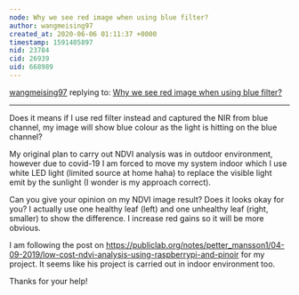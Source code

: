 ```yaml
---
node: Why we see red image when using blue filter?
author: wangmeising97
created_at: 2020-06-06 01:11:37 +0000
timestamp: 1591405897
nid: 23784
cid: 26939
uid: 668989
---
```




[wangmeising97](../profile/wangmeising97) replying to: [Why we see red image when using blue filter?](../notes/wangmeising97/06-05-2020/why-we-see-red-image-when-using-blue-filter)

----
Does it means if I use red filter instead and captured the NIR from blue channel, my image will show blue colour as the light is hitting on the blue channel?

My original plan to carry out NDVI analysis was in outdoor environment, however due to covid-19 I am forced to move my system indoor which I use white LED light (limited source at home haha) to replace the visible light emit by the sunlight (I wonder is my approach correct).

Can you give your opinion on my NDVI image result? Does it looks okay for you? I actually use one healthy leaf (left) and one unhealthy leaf (right, smaller) to show the difference. I increase red gains so it will be more obvious.

I am following the post on https://publiclab.org/notes/petter_mansson1/04-09-2019/low-cost-ndvi-analysis-using-raspberrypi-and-pinoir for my project. It seems like his project is carried out in indoor environment too. 

Thanks for your help!